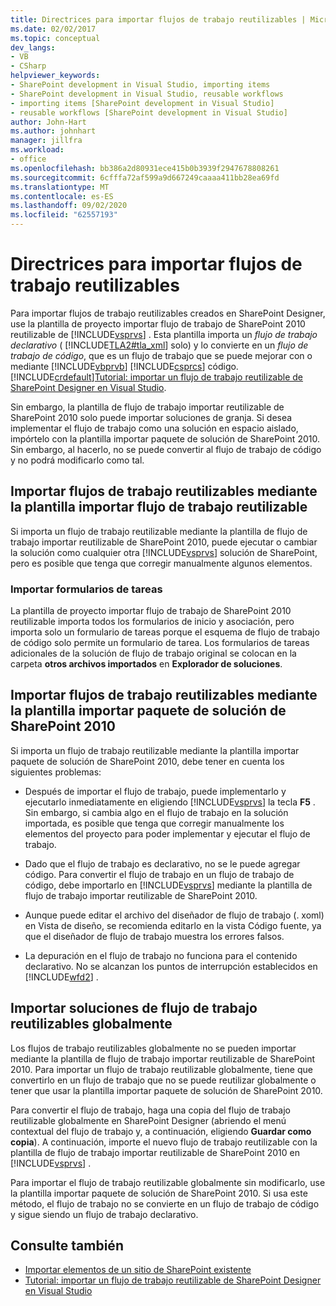 ```yaml
---
title: Directrices para importar flujos de trabajo reutilizables | Microsoft Docs
ms.date: 02/02/2017
ms.topic: conceptual
dev_langs:
- VB
- CSharp
helpviewer_keywords:
- SharePoint development in Visual Studio, importing items
- SharePoint development in Visual Studio, reusable workflows
- importing items [SharePoint development in Visual Studio]
- reusable workflows [SharePoint development in Visual Studio]
author: John-Hart
ms.author: johnhart
manager: jillfra
ms.workload:
- office
ms.openlocfilehash: bb386a2d80931ece415b0b3939f2947678808261
ms.sourcegitcommit: 6cfffa72af599a9d667249caaaa411bb28ea69fd
ms.translationtype: MT
ms.contentlocale: es-ES
ms.lasthandoff: 09/02/2020
ms.locfileid: "62557193"
---
```

# <a name="guidelines-for-importing-reusable-workflows"></a>Directrices para importar flujos de trabajo reutilizables
  Para importar flujos de trabajo reutilizables creados en SharePoint Designer, use la plantilla de proyecto importar flujo de trabajo de SharePoint 2010 reutilizable de [!INCLUDE[vsprvs](../sharepoint/includes/vsprvs-md.md)] . Esta plantilla importa un *flujo de trabajo* *declarativo* ( [!INCLUDE[TLA2#tla_xml](../sharepoint/includes/tla2sharptla-xml-md.md)] solo) y lo convierte en un *flujo de trabajo de código*, que es un flujo de trabajo que se puede mejorar con o mediante [!INCLUDE[vbprvb](../sharepoint/includes/vbprvb-md.md)] [!INCLUDE[csprcs](../sharepoint/includes/csprcs-md.md)] código. [!INCLUDE[crdefault](../sharepoint/includes/crdefault-md.md)][Tutorial: importar un flujo de trabajo reutilizable de SharePoint Designer en Visual Studio](../sharepoint/walkthrough-import-a-sharepoint-designer-reusable-workflow-into-visual-studio.md).

 Sin embargo, la plantilla de flujo de trabajo importar reutilizable de SharePoint 2010 solo puede importar soluciones de granja. Si desea implementar el flujo de trabajo como una solución en espacio aislado, impórtelo con la plantilla importar paquete de solución de SharePoint 2010. Sin embargo, al hacerlo, no se puede convertir al flujo de trabajo de código y no podrá modificarlo como tal.

## <a name="import-reusable-workflows-by-using-the-import-reusable-workflow-template"></a>Importar flujos de trabajo reutilizables mediante la plantilla importar flujo de trabajo reutilizable
 Si importa un flujo de trabajo reutilizable mediante la plantilla de flujo de trabajo importar reutilizable de SharePoint 2010, puede ejecutar o cambiar la solución como cualquier otra [!INCLUDE[vsprvs](../sharepoint/includes/vsprvs-md.md)] solución de SharePoint, pero es posible que tenga que corregir manualmente algunos elementos.

### <a name="import-task-forms"></a>Importar formularios de tareas
 La plantilla de proyecto importar flujo de trabajo de SharePoint 2010 reutilizable importa todos los formularios de inicio y asociación, pero importa solo un formulario de tareas porque el esquema de flujo de trabajo de código solo permite un formulario de tarea. Los formularios de tareas adicionales de la solución de flujo de trabajo original se colocan en la carpeta **otros archivos importados** en **Explorador de soluciones**.

## <a name="import-reusable-workflows-by-using-the-import-sharepoint-2010-solution-package-template"></a>Importar flujos de trabajo reutilizables mediante la plantilla importar paquete de solución de SharePoint 2010
 Si importa un flujo de trabajo reutilizable mediante la plantilla importar paquete de solución de SharePoint 2010, debe tener en cuenta los siguientes problemas:

- Después de importar el flujo de trabajo, puede implementarlo y ejecutarlo inmediatamente en eligiendo [!INCLUDE[vsprvs](../sharepoint/includes/vsprvs-md.md)] la tecla **F5** . Sin embargo, si cambia algo en el flujo de trabajo en la solución importada, es posible que tenga que corregir manualmente los elementos del proyecto para poder implementar y ejecutar el flujo de trabajo.

- Dado que el flujo de trabajo es declarativo, no se le puede agregar código. Para convertir el flujo de trabajo en un flujo de trabajo de código, debe importarlo en [!INCLUDE[vsprvs](../sharepoint/includes/vsprvs-md.md)] mediante la plantilla de flujo de trabajo importar reutilizable de SharePoint 2010.

- Aunque puede editar el archivo del diseñador de flujo de trabajo (. xoml) en Vista de diseño, se recomienda editarlo en la vista Código fuente, ya que el diseñador de flujo de trabajo muestra los errores falsos.

- La depuración en el flujo de trabajo no funciona para el contenido declarativo. No se alcanzan los puntos de interrupción establecidos en [!INCLUDE[wfd2](../sharepoint/includes/wfd2-md.md)] .

## <a name="import-globally-reusable-workflow-solutions"></a>Importar soluciones de flujo de trabajo reutilizables globalmente
 Los flujos de trabajo reutilizables globalmente no se pueden importar mediante la plantilla de flujo de trabajo importar reutilizable de SharePoint 2010. Para importar un flujo de trabajo reutilizable globalmente, tiene que convertirlo en un flujo de trabajo que no se puede reutilizar globalmente o tener que usar la plantilla importar paquete de solución de SharePoint 2010.

 Para convertir el flujo de trabajo, haga una copia del flujo de trabajo reutilizable globalmente en SharePoint Designer (abriendo el menú contextual del flujo de trabajo y, a continuación, eligiendo **Guardar como copia**). A continuación, importe el nuevo flujo de trabajo reutilizable con la plantilla de flujo de trabajo importar reutilizable de SharePoint 2010 en [!INCLUDE[vsprvs](../sharepoint/includes/vsprvs-md.md)] .

 Para importar el flujo de trabajo reutilizable globalmente sin modificarlo, use la plantilla importar paquete de solución de SharePoint 2010. Si usa este método, el flujo de trabajo no se convierte en un flujo de trabajo de código y sigue siendo un flujo de trabajo declarativo.

## <a name="see-also"></a>Consulte también
- [Importar elementos de un sitio de SharePoint existente](../sharepoint/importing-items-from-an-existing-sharepoint-site.md)
- [Tutorial: importar un flujo de trabajo reutilizable de SharePoint Designer en Visual Studio](../sharepoint/walkthrough-import-a-sharepoint-designer-reusable-workflow-into-visual-studio.md)
